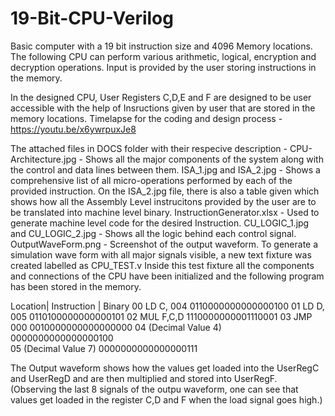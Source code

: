 # 19-Bit-CPU-Verilog
Basic computer with a 19 bit instruction size and 4096 Memory locations. The following CPU can perform various arithmetic, logical, encryption and decryption operations. Input is provided by the user storing instructions in the memory.

In the designed CPU, User Registers C,D,E and F are designed to be user accessible with the help of Insructions given by user that are stored in the memory locations.
Timelapse for the coding and design process - https://youtu.be/x6ywrpuxJe8

The attached files in DOCS folder with their respecive description - 
CPU-Architecture.jpg - Shows all the major components of the system along with the control and data lines between them.
ISA_1.jpg and ISA_2.jpg - Shows a comprehensive list of all micro-operations performed by each of the provided instruction. On the ISA_2.jpg file, there is also a table given which shows how all the Assembly Level instrucitons provided by the user are to be translated into machine level binary.
InstructionGenerator.xlsx - Used to generate machine level code for the desired Instruction. 
CU_LOGIC_1.jpg and CU_LOGIC_2.jpg - Shows all the logic behind each control signal.
OutputWaveForm.png - Screenshot of the output waveform. To generate a simulation wave form with all major signals visible, a new text fixture was created labelled as CPU_TEST.v Inside this test fixture all the components and connections of the CPU have been initialized and the following program has been stored in the memory.

Location|	Instruction	       | Binary
00			  LD C, 004 			    0110000000000000100
01 			  LD D, 005 	  	   	0110100000000000101 
02 			  MUL F,C,D 	    		1110000000001110001 
03 			  JMP 000 		      	0010000000000000000 
04 			  (Decimal Value 4)  	0000000000000000100  
05 			  (Decimal Value 7)  	0000000000000000111

The Output waveform shows how the values get loaded into the UserRegC and UserRegD and are then multiplied and stored into UserRegF. (Observing the last 8 signals of the outpu waveform, one can see that values get loaded in the register C,D and F when the load signal goes high.)

